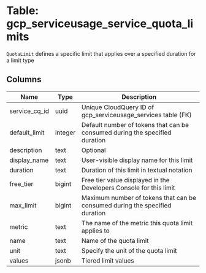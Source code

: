
# Table: gcp_serviceusage_service_quota_limits
`QuotaLimit` defines a specific limit that applies over a specified duration for a limit type
## Columns
| Name        | Type           | Description  |
| ------------- | ------------- | -----  |
|service_cq_id|uuid|Unique CloudQuery ID of gcp_serviceusage_services table (FK)|
|default_limit|integer|Default number of tokens that can be consumed during the specified duration|
|description|text|Optional|
|display_name|text|User-visible display name for this limit|
|duration|text|Duration of this limit in textual notation|
|free_tier|bigint|Free tier value displayed in the Developers Console for this limit|
|max_limit|bigint|Maximum number of tokens that can be consumed during the specified duration|
|metric|text|The name of the metric this quota limit applies to|
|name|text|Name of the quota limit|
|unit|text|Specify the unit of the quota limit|
|values|jsonb|Tiered limit values|
